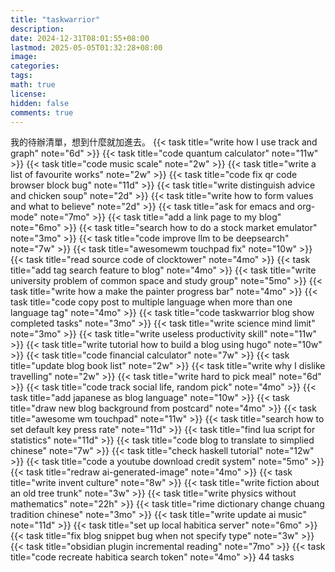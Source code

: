 ```yaml
---
title: "taskwarrior"
description: 
date: 2024-12-31T08:01:55+08:00
lastmod: 2025-05-05T01:32:28+08:00
image: 
categories: 
tags: 
math: true
license: 
hidden: false
comments: true
---
```


我的待辦清單，想到什麼就加進去。
{{< task title="write how I use track and graph" note="6d" >}}
{{< task title="code quantum calculator" note="11w" >}}
{{< task title="code music scale" note="2w" >}}
{{< task title="write a list of favourite works" note="2w" >}}
{{< task title="code fix qr code browser block bug" note="11d" >}}
{{< task title="write distinguish advice and chicken soup" note="2d" >}}
{{< task title="write how to form values and what to believe" note="2d" >}}
{{< task title="ask for emacs and org-mode" note="7mo" >}}
{{< task title="add a link page to my blog" note="6mo" >}}
{{< task title="search how to do a stock market emulator" note="3mo" >}}
{{< task title="code improve llm to be deepsearch" note="7w" >}}
{{< task title="awesomewm touchpad fix" note="10w" >}}
{{< task title="read source code of clocktower" note="4mo" >}}
{{< task title="add tag search feature to blog" note="4mo" >}}
{{< task title="write university problem of common space and study group" note="5mo" >}}
{{< task title="write how a make the painter progress bar" note="4mo" >}}
{{< task title="code copy post to multiple language when more than one language tag" note="4mo" >}}
{{< task title="code taskwarrior blog show completed tasks" note="3mo" >}}
{{< task title="write science mind limit" note="3mo" >}}
{{< task title="write useless productivity skill" note="11w" >}}
{{< task title="write tutorial how to build a blog using hugo" note="10w" >}}
{{< task title="code financial calculator" note="7w" >}}
{{< task title="update blog book list" note="2w" >}}
{{< task title="write why I dislike travelling" note="2w" >}}
{{< task title="write hard to pick meal" note="6d" >}}
{{< task title="code track social life, random pick" note="4mo" >}}
{{< task title="add japanese as blog language" note="10w" >}}
{{< task title="draw new blog background from postcard" note="4mo" >}}
{{< task title="awesome wm touchpad" note="11w" >}}
{{< task title="search how to set default key press rate" note="11d" >}}
{{< task title="find lua script for statistics" note="11d" >}}
{{< task title="code blog to translate to simplied chinese" note="7w" >}}
{{< task title="check haskell tutorial" note="12w" >}}
{{< task title="code a youtube download credit system" note="5mo" >}}
{{< task title="redraw ai-generated-image" note="4mo" >}}
{{< task title="write invent culture" note="8w" >}}
{{< task title="write fiction about an old tree trunk" note="3w" >}}
{{< task title="write physics without mathematics" note="22h" >}}
{{< task title="rime dictionary change chuang tradition chinese" note="3mo" >}}
{{< task title="write update ai music" note="11d" >}}
{{< task title="set up local habitica server" note="6mo" >}}
{{< task title="fix blog snippet bug when not specify type" note="3w" >}}
{{< task title="obsidian plugin incremental reading" note="7mo" >}}
{{< task title="code recreate habitica search token" note="4mo" >}}
44 tasks